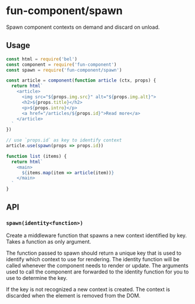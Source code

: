 # fun-component/spawn

Spawn component contexts on demand and discard on unload.

## Usage

```javascript
const html = require('bel')
const component = require('fun-component')
const spawn = require('fun-component/spawn')

const article = component(function article (ctx, props) {
  return html`
    <article>
      <img src="${props.img.src}" alt="${props.img.alt}">
      <h2>${props.title}</h2>
      <p>${props.intro}</p>
      <a href="/articles/${props.id}">Read more</a>
    </article>
  `
})

// use `props.id` as key to identify context
article.use(spawn(props => props.id))

function list (items) {
  return html`
    <main>
      ${items.map(item => article(item))}
    </main>
  `
}
```

## API

### `spawn(identity<function>)`

Create a middleware function that spawns a new context identified by key. Takes a function as only argument.

The function passed to spawn should return a unique key that is used to identify which context to use for rendering. The identity function will be called whenever the component needs to render or update. The arguments used to call the component are forwarded to the identity function for you to use to determine the key.

If the key is not recognized a new context is created. The context is discarded when the element is removed from the DOM.
